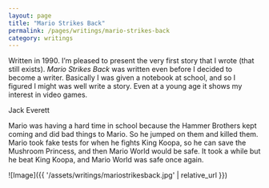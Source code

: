 ```yaml
---
layout: page
title: "Mario Strikes Back"
permalink: /pages/writings/mario-strikes-back
category: writings
---
```

<!-- wp:paragraph {"backgroundColor":"very-light-gray","textColor":"very-dark-gray","fontSize":"small"} -->
<p class="has-very-dark-gray-color has-very-light-gray-background-color has-text-color has-background has-small-font-size">Written in 1990. I’m pleased to present the very first story that I wrote (that still exists). <em>Mario Strikes Back</em>  was written even before I decided to become a writer. Basically I was  given a notebook at school, and so I figured I might was well write a  story. Even at a young age it shows my interest in video games.</p>
<!-- /wp:paragraph -->

<!-- wp:paragraph -->
<p>Jack Everett</p>
<!-- /wp:paragraph -->

<!-- wp:paragraph -->
<p>Mario was having a hard time in school because the Hammer Brothers kept coming and did bad things to Mario. So he jumped on them and killed them. Mario took fake tests for when he fights King Koopa, so he can save the Mushroom Princess, and then Mario World would be safe. It took a while but he beat King Koopa, and Mario World was safe once again.</p>
<!-- /wp:paragraph -->

<!-- wp:image {"align":"center","id":910,"width":535,"height":341} -->
![Image]({{ '/assets/writings/mariostrikesback.jpg' | relative_url }})
<!-- /wp:image -->
